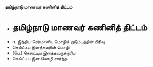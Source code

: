 **தமிழ்நாடு மாணவர் கணினித் திட்டம்**
- # தமிழ்நாடு மாணவர் கணினித் திட்டம்
- n. இந்திய-செர்மானிய மொழிக் குடும்பத்தின் பிரிவு
- கெல்ட்டிய இனத்தவரின் மொழி
- (பெ.) கெல்ட்டிய இனத்தவருக்குரிய
- கெல்ட்டிய இன மொழி சார்ந்த.

